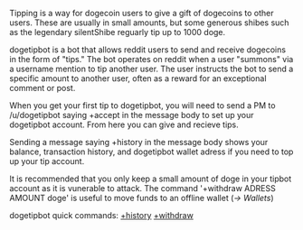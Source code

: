 Tipping is a way for dogecoin users to give a gift of dogecoins to other users. These are usually in small amounts, but some generous shibes such as the legendary silentShibe reguarly tip up to 1000 doge.

dogetipbot is a bot that allows reddit users to send and receive dogecoins in the form of "tips." The bot operates on reddit when a user "summons" via a username mention to tip another user. The user instructs the bot to send a specific amount to another user, often as a reward for an exceptional comment or post.

When you get your first tip to dogetipbot, you will need to send a PM to /u/dogetipbot saying +accept in the message body to set up your dogetipbot account. From here you can give and recieve tips.

Sending a message saying +history in the message body shows your balance, transaction history, and dogetipbot wallet adress if you need to top up your tip account.

It is recommended that you only keep a small amount of doge in your tipbot account as it is vunerable to attack. The command '+withdraw ADRESS AMOUNT doge' is useful to move funds to an offline wallet (*-> Wallets*)

dogetipbot quick commands: [+history](http://www.reddit.com/message/compose?to=dogetipbot&subject=history&message=%2Bhistory) [+withdraw](http://www.reddit.com/message/compose?to=dogetipbot&subject=withdraw&message=%2Bwithdraw%20ADDRESS%20AMOUNT%20doge)
